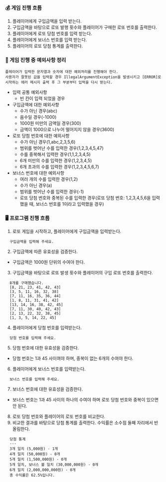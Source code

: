 ### 💰 게임 진행 흐름
1. 플레이어에게 구입금액을 입력 받는다.
2. 구입금액을 바탕으로 로또 발행 횟수와 플레이어가 구매한 로또 번호를 출력한다.
3. 플레이어에게 로또 당첨 번호를 입력 받는다.
4. 플레이어에게 보너스 번호를 입력 받는다.
5. 플레이어의 로또 당첨 통계를 출력한다.

### 🚨 게임 진행 중 예외사항 정리
```
플레이어가 입력한 문자열과 숫자에 대한 예외처리를 진행해야 한다.
사용자가 잘못된 값을 입력할 경우 IllegalArgumentException을 발생시키고 [ERROR]로 시작하는 에러 메시지 출력 후 그 부분부터 입력을 다시 받는다.
```
- 입력 공통 예외사항
  - 빈 칸이 입력 되었을 경우
- 구입금액에 대한 예외사항
  - 수가 아닌 경우(abc)
  - 음수일 경우(-1000)
  - 1000원 미만의 금액일 경우(300)
  - 금액이 1000으로 나누어 떨어지지 않을 경우(3600)
- 로또 당첨 번호에 대한 예외사항
  - 수가 아닌 경우(1,abc,2,3,5,6)
  - 범위를 벗어난 수를 입력한 경우(1,2,3,4,5,47)
  - 수를 중복해서 입력한 경우(1,1,2,3,4,5)
  - 6개 미만의 수를 입력한 경우(1,2,3,4,5)
  - 6개 초과의 수를 입력한 경우(1,2,3,4,5,6,7)
- 보너스 번호에 대한 예외사항
  - 여러 개의 수를 입력한 경우(1,2)
  - 수가 아닌 경우(a)
  - 범위를 벗어난 수를 입력한 경우(-1)
  - 로또 당첨 번호와 중복된 수를 입력한 경우(로또 당첨 번호: 1,2,3,4,5,6을 입력했을 때, 보너스 번호를 1이라고 입력했을 경우)

### 🖥️ 프로그램 진행 흐름
1. 로또 게임을 시작하고, 플레이어에게 구입금액을 입력받는다.
  ``` 
    구입금액을 입력해 주세요.
  ```
2. 구입금액에 따른 유효성을 검증한다.
  - 구입금액은 1000원 단위의 수여야 한다.
3. 구입금액을 바탕으로 로또 발생 횟수와 플레이어의 구입 로또 번호를 출력한다.
  ```
    8개를 구매했습니다.
    [8, 21, 23, 41, 42, 43]
    [3, 5, 11, 16, 32, 38] 
    [7, 11, 16, 35, 36, 44] 
    [1, 8, 11, 31, 41, 42] 
    [13, 14, 16, 38, 42, 45] 
    [7, 11, 30, 40, 42, 43] 
    [2, 13, 22, 32, 38, 45] 
    [1, 3, 5, 14, 22, 45]
  ```
4. 플레이어에게 당첨 번호를 입력받는다.
  ```
    당첨 번호를 입력해 주세요.
  ```
5. 당첨 번호에 대한 유효성을 검증한다.
  - 당첨 번호는 1과 45 사이여야 하며, 중복이 없는 6개의 수여야 한다.
6. 플레이어에게 보너스 번호를 입력받는다.
  ```
    보너스 번호를 입력해 주세요.
  ```
7. 보너스 번호에 대한 유효성을 검증한다.
  - 보너스 번호는 1과 45 사이의 하나의 수여야 하며 로또 당첨 번호와 중복이 있으면 안 된다.
8. 로또 당첨 번호와 플레이어의 로또 번호를 비교한다.
9. 비교한 결과를 바탕으로 당첨 통계를 출력한다. 수익률은 소수점 둘째 자리에서 반올림한다.
  ```
    당첨 통계
    ---
    3개 일치 (5,000원) - 1개
    4개 일치 (50,000원) - 0개
    5개 일치 (1,500,000원) - 0개
    5개 일치, 보너스 볼 일치 (30,000,000원) - 0개
    6개 일치 (2,000,000,000원) - 0개
    총 수익률은 62.5%입니다.
  ```